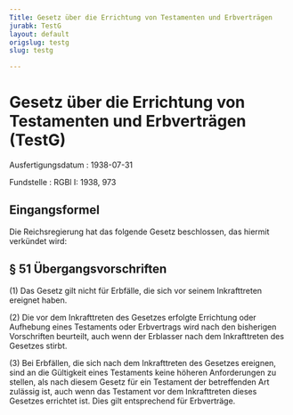 ```yaml
---
Title: Gesetz über die Errichtung von Testamenten und Erbverträgen
jurabk: TestG
layout: default
origslug: testg
slug: testg

---
```


# Gesetz über die Errichtung von Testamenten und Erbverträgen (TestG)

Ausfertigungsdatum
:   1938-07-31

Fundstelle
:   RGBl I: 1938, 973



## Eingangsformel

Die Reichsregierung hat das folgende Gesetz beschlossen, das hiermit verkündet wird:


## § 51 Übergangsvorschriften

(1) Das Gesetz gilt nicht für Erbfälle, die sich vor seinem Inkrafttreten ereignet haben.

(2) Die vor dem Inkrafttreten des Gesetzes erfolgte Errichtung oder Aufhebung eines Testaments oder Erbvertrags wird nach den bisherigen Vorschriften beurteilt, auch wenn der Erblasser nach dem Inkrafttreten des Gesetzes stirbt.

(3) Bei Erbfällen, die sich nach dem Inkrafttreten des Gesetzes ereignen, sind an die Gültigkeit eines Testaments keine höheren Anforderungen zu stellen, als nach diesem Gesetz für ein Testament der betreffenden Art zulässig ist, auch wenn das Testament vor dem Inkrafttreten dieses Gesetzes errichtet ist. Dies gilt entsprechend für Erbverträge.

